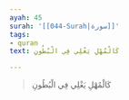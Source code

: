 ```yaml
---
ayah: 45
surah: '[[044-Surah|سورة]]'
tags:
- quran
text: كَالْمُهْلِ يَغْلِي فِي الْبُطُونِ

---
```

> كَالْمُهْلِ يَغْلِي فِي الْبُطُونِ
